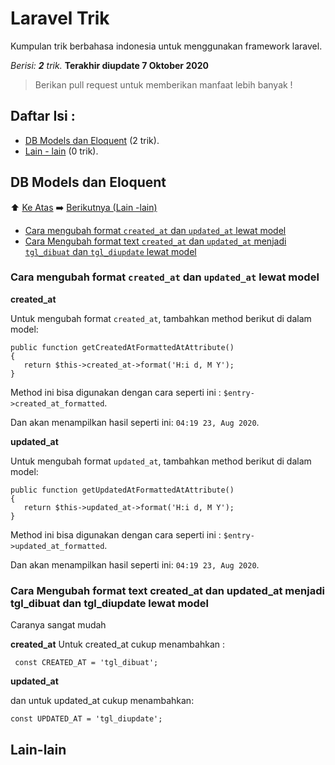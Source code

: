 # Laravel Trik
Kumpulan trik berbahasa indonesia untuk menggunakan framework laravel.

_Berisi: **2** trik._
**Terakhir diupdate 7 Oktober 2020**

> Berikan pull request untuk memberikan manfaat lebih banyak !

## Daftar Isi :

- [DB Models dan Eloquent](#db-models-dan-eloquent) (2 trik).
- [Lain - lain](#lain-lain) (0 trik).

## DB Models dan Eloquent

⬆️ [Ke Atas](#laravel-trik) ➡️ [Berikutnya (Lain -lain)](#lain-lain)

- [Cara mengubah format `created_at` dan `updated_at` lewat model](#cara-mengubah-format-created_at-dan-updated_at-lewat-model)
- [Cara Mengubah format text `created_at` dan `updated_at` menjadi `tgl_dibuat` dan `tgl_diupdate` lewat model](#cara-mengubah-format-text-created_at-dan-updated_at-menjadi-tgl_dibuat-dan-tgl_diupdate-lewat-model)

### Cara mengubah format `created_at` dan `updated_at` lewat model

**created_at**

Untuk mengubah format `created_at`, tambahkan method berikut di dalam model:

```
public function getCreatedAtFormattedAtAttribute()
{
   return $this->created_at->format('H:i d, M Y');
}
```
Method ini bisa digunakan dengan cara seperti ini : `$entry->created_at_formatted`.

Dan akan menampilkan hasil seperti ini: `04:19 23, Aug 2020`.

**updated_at**

Untuk mengubah format `updated_at`, tambahkan method berikut di dalam model:

```
public function getUpdatedAtFormattedAtAttribute()
{
   return $this->updated_at->format('H:i d, M Y');
}
```
Method ini bisa digunakan dengan cara seperti ini : `$entry->updated_at_formatted`.

Dan akan menampilkan hasil seperti ini: `04:19 23, Aug 2020`.

### Cara Mengubah format text created_at dan updated_at menjadi tgl_dibuat dan tgl_diupdate lewat model

Caranya sangat mudah 

**created_at**
Untuk created_at cukup menambahkan :

     const CREATED_AT = 'tgl_dibuat';

**updated_at**

dan untuk  updated_at cukup menambahkan:

    const UPDATED_AT = 'tgl_diupdate';


## Lain-lain
